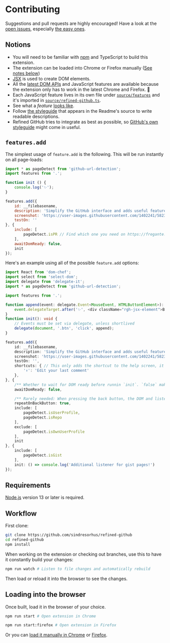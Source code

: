 # Contributing

Suggestions and pull requests are highly encouraged! Have a look at the [open issues](https://github.com/sindresorhus/refined-github/issues?q=is%3Aissue+is%3Aopen+label%3A%22help+wanted%22+sort%3Areactions-%2B1-desc), especially [the easy ones](https://github.com/sindresorhus/refined-github/issues?q=is%3Aissue+is%3Aopen+label%3A%22good+first+issue%22+sort%3Areactions-%2B1-desc).

## Notions

- You will need to be familiar with [npm](https://docs.npmjs.com/getting-started/) and TypeScript to build this extension.
- The extension can be loaded into Chrome or Firefox manually ([See notes below](#loading-into-the-browser))
- [JSX](https://reactjs.org/docs/introducing-jsx.html) is used to create DOM elements.
- All the [latest DOM APIs](https://github.com/WebReflection/dom4#features) and JavaScript features are available because the extension only has to work in the latest Chrome and Firefox. 🎉
- Each JavaScript feature lives in its own file under [`source/features`](https://github.com/sindresorhus/refined-github/tree/master/source/features) and it's imported in [`source/refined-github.ts`](https://github.com/sindresorhus/refined-github/blob/master/source/refined-github.ts).
- See what a _feature_ [looks like](https://github.com/sindresorhus/refined-github/blob/master/source/features/user-profile-follower-badge.tsx).
- Follow [the styleguide](https://github.com/sindresorhus/refined-github/blob/master/readme.md#L100) that appears in the Readme's source to write readable descriptions.
- Refined GitHub tries to integrate as best as possible, so [GitHub's own styleguide](https://primer.style/css) might come in useful.

## `features.add`

The simplest usage of `feature.add` is the following. This will be run instantly on all page-loads:

```js
import * as pageDetect from 'github-url-detection';
import features from '.';

function init () {
	console.log('✨');
}

features.add({
	id: __filebasename,
	description: 'Simplify the GitHub interface and adds useful features.',
	screenshot: 'https://user-images.githubusercontent.com/1402241/58238638-3cbcd080-7d7a-11e9-80f6-be6c0520cfed.jpg',
	testOn: ''
}, {
	include: [
		pageDetect.isPR // Find which one you need on https://fregante.github.io/github-url-detection/
	],
	awaitDomReady: false,
	init
});
```

Here's an example using all of the possible `feature.add` options:

```ts
import React from 'dom-chef';
import select from 'select-dom';
import delegate from 'delegate-it';
import * as pageDetect from 'github-url-detection';

import features from '.';

function append(event: delegate.Event<MouseEvent, HTMLButtonElement>): void {
	event.delegateTarget.after('✨', <div className="rgh-jsx-element">Button clicked!</div>);
}
function init(): void {
	// Events must be set via delegate, unless shortlived
	delegate(document, '.btn', 'click', append);
}

features.add({
	id: __filebasename,
	description: 'Simplify the GitHub interface and adds useful features.',
	screenshot: 'https://user-images.githubusercontent.com/1402241/58238638-3cbcd080-7d7a-11e9-80f6-be6c0520cfed.jpg',
	testOn: '',
	shortcuts: { // This only adds the shortcut to the help screen, it doesn't enable it
		'↑': 'Edit your last comment'
	},
}, {
	/** Whether to wait for DOM ready before runnin `init`. `false` makes `init` run right as soon as `body` is found. @default true */
	awaitDomReady: false,

	/** Rarely needed: When pressing the back button, the DOM and listeners are still there, so normally `init` isn’t called again. If this is true, it’s called anyway. @default false */
	repeatOnBackButton: true,
	include: [
		pageDetect.isUserProfile,
		pageDetect.isRepo
	],
	exclude: [
		pageDetect.isOwnUserProfile
	],
	init
}, {
	include: [
		pageDetect.isGist
	],
	init: () => console.log('Additional listener for gist pages!')
});
```

## Requirements

[Node.js](https://nodejs.org/en/download/) version 13 or later is required.

## Workflow

First clone:

```sh
git clone https://github.com/sindresorhus/refined-github
cd refined-github
npm install
```

When working on the extension or checking out branches, use this to have it constantly build your changes:

```sh
npm run watch # Listen to file changes and automatically rebuild
```

Then load or reload it into the browser to see the changes.

## Loading into the browser

Once built, load it in the browser of your choice.

```sh
npm run start # Open extension in Chrome
```

```sh
npm run start:firefox # Open extension in Firefox
```

Or you can [load it manually in Chrome](https://www.smashingmagazine.com/2017/04/browser-extension-edge-chrome-firefox-opera-brave-vivaldi/#google-chrome-opera-vivaldi) or [Firefox](https://www.smashingmagazine.com/2017/04/browser-extension-edge-chrome-firefox-opera-brave-vivaldi/#mozilla-firefox).
